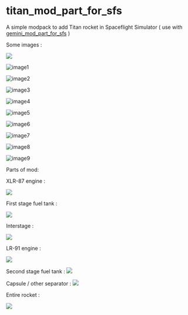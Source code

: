 # titan_mod_part_for_sfs
A simple modpack to add Titan rocket in Spaceflight Simulator ( use with [gemini_mod_part_for_sfs](https://github.com/Cryptowave2-0/gemini_mod_part_for_sfs) )

Some images :

![](Image/image.png)

![image1](Image/image1.png)

![image2](Image/image2.png)

![image3](Image/image3.png)

![image4](Image/image4.png)

![image5](Image/image5.png)

![image6](Image/image6.png)

![image7](Image/image7.png)

![image8](Image/image8.png)

![image9](Image/image9.png)

Parts of mod:

XLR-87 engine :

![](Image/image10.png)

First stage fuel tank :

![](Image/image11.png)

Interstage :

![](Image/image12.png)

LR-91 engine :

![](Image/image13.png)

Second stage fuel tank :
![](Image/image14.png)

Capsule / other separator :
![](Image/image15.png)

Entire rocket :

![](Image/image16.png)

